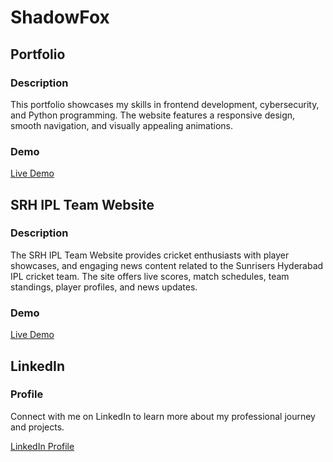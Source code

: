 # ShadowFox

## Portfolio

### Description

This portfolio showcases my skills in frontend development, cybersecurity, and Python programming. The website features a responsive design, smooth navigation, and visually appealing animations.

### Demo

[Live Demo](https://664cdd2efb142c2028278797--admirable-rugelach-9b0628.netlify.app/#home)

## SRH IPL Team Website

### Description

The SRH IPL Team Website provides cricket enthusiasts with player showcases, and engaging news content related to the Sunrisers Hyderabad IPL cricket team. The site offers live scores, match schedules, team standings, player profiles, and news updates.

### Demo

[Live Demo](https://6650e0e634c0685ac477a0c9--dashing-valkyrie-16cfdb.netlify.app/)

## LinkedIn

### Profile

Connect with me on LinkedIn to learn more about my professional journey and projects.

[LinkedIn Profile](https://www.linkedin.com/in/shaik-fazal)
